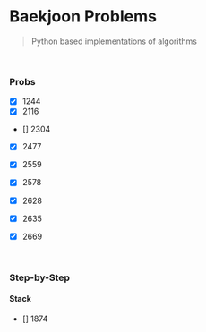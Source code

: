 # Baekjoon Problems
> Python based implementations of algorithms


<br/>

### Probs

- [x] 1244
- [x] 2116       
- [] 2304 
- [x] 2477
- [x] 2559
- [x] 2578
- [x] 2628
- [x] 2635
- [x] 2669


<br/>

### Step-by-Step

#### Stack
- [] 1874